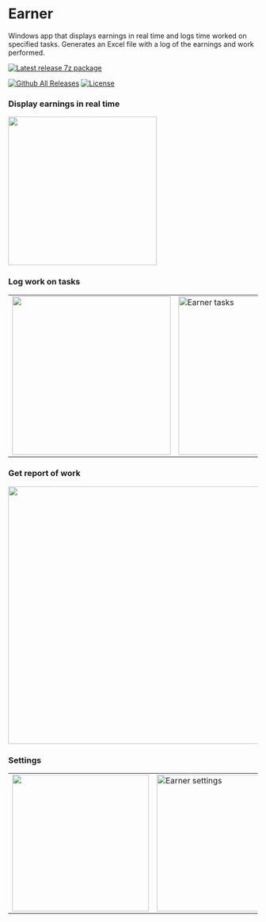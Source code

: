 # Earner
Windows app that displays earnings in real time and logs time worked on specified tasks.
Generates an Excel file with a log of the earnings and work performed.

[![Latest release 7z package](https://img.shields.io/github/v/release/voltura/Earner?label=download%20latest%20release&style=for-the-badge)](https://github.com/voltura/Earner/releases/latest/download/Earner_1.0.1.5.7z)

[![Github All Releases](https://img.shields.io/github/downloads/voltura/Earner/total.svg)]()
[![License](https://img.shields.io/badge/licence-MIT-green)]()

### Display earnings in real time

<img src="https://user-images.githubusercontent.com/2292809/199647037-81a7b820-84ef-4a42-be11-86041b38d02e.png" data-canonical-src="https://user-images.githubusercontent.com/2292809/199647037-81a7b820-84ef-4a42-be11-86041b38d02e.png" width="300" />


### Log work on tasks
<table>
  <tr>
    <td>
      <img src="https://user-images.githubusercontent.com/2292809/199650138-c8b66916-bbd5-44a7-ab3a-178c2e620ff5.png" data-canonical-src="https://user-images.githubusercontent.com/2292809/199650138-c8b66916-bbd5-44a7-ab3a-178c2e620ff5.png" width="320" />
    </td>
    <td>
      <img width="320" alt="Earner tasks" src="https://user-images.githubusercontent.com/2292809/200140500-977bcfb1-a8be-439a-9714-de4908d4378c.png">
    </td>
  </tr>
</table>

### Get report of work

<img src="https://user-images.githubusercontent.com/2292809/199650342-e98d75df-b770-4950-954f-709aadf05f4f.png" data-canonical-src="https://user-images.githubusercontent.com/2292809/199650342-e98d75df-b770-4950-954f-709aadf05f4f.png" width="520" />


### Settings
<table>
  <tr>
    <td>
      <img src="https://user-images.githubusercontent.com/2292809/199648159-e6459b3a-a062-4b75-889b-b4df6d5d6199.png" data-canonical-src="https://user-images.githubusercontent.com/2292809/199648159-e6459b3a-a062-4b75-889b-b4df6d5d6199.png" width="276" />
    </td>
    <td>
      <img width="276" alt="Earner settings" src="https://user-images.githubusercontent.com/2292809/200140626-121b731e-c00e-46fb-8921-bb5ff60e0468.png">
    </td>
  </tr>
</table>
